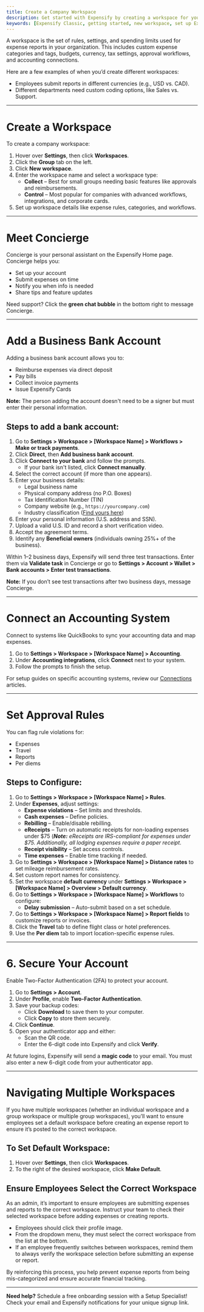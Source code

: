 ```yaml
---
title: Create a Company Workspace
description: Get started with Expensify by creating a workspace for your company.
keywords: [Expensify Classic, getting started, new workspace, set up Expensify account]
---
```

<div id="expensify-classic" markdown="1">

A workspace is the set of rules, settings, and spending limits used for expense reports in your organization. This includes custom expense categories and tags, budgets, currency, tax settings, approval workflows, and accounting connections.

Here are a few examples of when you’d create different workspaces:
- Employees submit reports in different currencies (e.g., USD vs. CAD).
- Different departments need custom coding options, like Sales vs. Support.

---

# Create a Workspace

To create a company workspace:
1. Hover over **Settings**, then click **Workspaces**.
2. Click the **Group** tab on the left.
3. Click **New workspace**.
4. Enter the workspace name and select a workspace type:
   - **Collect** – Best for small groups needing basic features like approvals and reimbursements.
   - **Control** – Most popular for companies with advanced workflows, integrations, and corporate cards.
5. Set up workspace details like expense rules, categories, and workflows.

---

# Meet Concierge

Concierge is your personal assistant on the Expensify Home page. Concierge helps you:
- Set up your account
- Submit expenses on time
- Notify you when info is needed
- Share tips and feature updates

Need support? Click the **green chat bubble** in the bottom right to message Concierge.

---

# Add a Business Bank Account

Adding a business bank account allows you to:
- Reimburse expenses via direct deposit
- Pay bills
- Collect invoice payments
- Issue Expensify Cards

**Note:** The person adding the account doesn't need to be a signer but must enter their personal information.

## Steps to add a bank account:
1. Go to **Settings > Workspace > [Workspace Name] > Workflows > Make or track payments**.
2. Click **Direct**, then **Add business bank account**.
3. Click **Connect to your bank** and follow the prompts.
   - If your bank isn't listed, click **Connect manually**.
4. Select the correct account (if more than one appears).
5. Enter your business details:
   - Legal business name
   - Physical company address (no P.O. Boxes)
   - Tax Identification Number (TIN)
   - Company website (e.g., `https://yourcompany.com`)
   - Industry classification ([Find yours here](https://www.sec.gov/corpfin/division-of-corporation-finance-standard-industrial-classification-sic-code-list))
6. Enter your personal information (U.S. address and SSN).
7. Upload a valid U.S. ID and record a short verification video.
8. Accept the agreement terms.
9. Identify any **Beneficial owners** (individuals owning 25%+ of the business).

Within 1–2 business days, Expensify will send three test transactions. Enter them via **Validate task** in Concierge or go to **Settings > Account > Wallet > Bank accounts > Enter test transactions**.

**Note:** If you don’t see test transactions after two business days, message Concierge.

---

# Connect an Accounting System

Connect to systems like QuickBooks to sync your accounting data and map expenses.

1. Go to **Settings > Workspace > [Workspace Name] > Accounting**.
2. Under **Accounting integrations**, click **Connect** next to your system.
3. Follow the prompts to finish the setup.

For setup guides on specific accounting systems, review our [Connections](https://help.expensify.com/expensify-classic/hubs/integrations/) articles.

---

# Set Approval Rules

You can flag rule violations for:
- Expenses
- Travel
- Reports
- Per diems

## Steps to Configure:
1. Go to **Settings > Workspace > [Workspace Name] > Rules**.
2. Under **Expenses**, adjust settings:
   - **Expense violations** – Set limits and thresholds.
   - **Cash expenses** – Define policies.
   - **Rebilling** – Enable/disable rebilling.
   - **eReceipts** – Turn on automatic receipts for non-loading expenses under $75 (_**Note:** eReceipts are IRS-compliant for expenses under $75. Additionally, all lodging expenses require a paper receipt_.
   - **Receipt visibility** – Set access controls.
   - **Time expenses** – Enable time tracking if needed.
3. Go to **Settings > Workspace > [Workspace Name] > Distance rates** to set mileage reimbursement rates.
4. Set custom report names for consistency.
5. Set the workspace **default currency** under **Settings > Workspace > [Workspace Name] > Overview > Default currency**.
6. Go to **Settings > Workspace > [Workspace Name] > Workflows** to configure:
   - **Delay submission** – Auto-submit based on a set schedule.
7. Go to **Settings > Workspace > [Workspace Name] > Report fields** to customize reports or invoices.
8. Click the **Travel** tab to define flight class or hotel preferences.
9. Use the **Per diem** tab to import location-specific expense rules.

---

# 6. Secure Your Account

Enable Two-Factor Authentication (2FA) to protect your account.

1. Go to **Settings > Account**.
2. Under **Profile**, enable **Two-Factor Authentication**.
3. Save your backup codes:
   - Click **Download** to save them to your computer.
   - Click **Copy** to store them securely.
4. Click **Continue**.
5. Open your authenticator app and either:
   - Scan the QR code.
   - Enter the 6-digit code into Expensify and click **Verify**.

At future logins, Expensify will send a **magic code** to your email. You must also enter a new 6-digit code from your authenticator app.

---

# Navigating Multiple Workspaces

If you have multiple workspaces (whether an individual workspace and a group workspace or multiple group workspaces), you’ll want to ensure employees set a default workspace before creating an expense report to ensure it’s posted to the correct workspace.

## To Set Default Workspace:
1. Hover over **Settings**, then click **Workspaces**.
2. To the right of the desired workspace, click **Make Default**.

## Ensure Employees Select the Correct Workspace

As an admin, it’s important to ensure employees are submitting expenses and reports to the correct workspace. Instruct your team to check their selected workspace before adding expenses or creating reports.

- Employees should click their profile image.
- From the dropdown menu, they must select the correct workspace from the list at the bottom.
- If an employee frequently switches between workspaces, remind them to always verify the workspace selection before submitting an expense or report.

By reinforcing this process, you help prevent expense reports from being mis-categorized and ensure accurate financial tracking.

---

**Need help?** Schedule a free onboarding session with a Setup Specialist! Check your email and Expensify notifications for your unique signup link.

</div>
